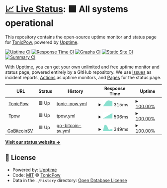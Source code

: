 # [📈 Live Status](https://status.tonicpow.com): <!--live status--> **🟩 All systems operational**

This repository contains the open-source uptime monitor and status page for [TonicPow](https://tonicpow.com), powered by [Upptime](https://github.com/upptime/upptime).

[![Uptime CI](https://github.com/tonicpow/status/workflows/Uptime%20CI/badge.svg)](https://github.com/tonicpow/status/actions?query=workflow%3A%22Uptime+CI%22)
[![Response Time CI](https://github.com/tonicpow/status/workflows/Response%20Time%20CI/badge.svg)](https://github.com/tonicpow/status/actions?query=workflow%3A%22Response+Time+CI%22)
[![Graphs CI](https://github.com/tonicpow/status/workflows/Graphs%20CI/badge.svg)](https://github.com/tonicpow/status/actions?query=workflow%3A%22Graphs+CI%22)
[![Static Site CI](https://github.com/tonicpow/status/workflows/Static%20Site%20CI/badge.svg)](https://github.com/tonicpow/status/actions?query=workflow%3A%22Static+Site+CI%22)
[![Summary CI](https://github.com/tonicpow/status/workflows/Summary%20CI/badge.svg)](https://github.com/tonicpow/status/actions?query=workflow%3A%22Summary+CI%22)

With [Upptime](https://upptime.js.org), you can get your own unlimited and free uptime monitor and status page, powered entirely by a GitHub repository. We use [Issues](https://github.com/tonicpow/status/issues) as incident reports, [Actions](https://github.com/tonicpow/status/actions) as uptime monitors, and [Pages](https://status.tonicpow.com) for the status page.

<!--start: status pages-->
<!-- This summary is generated by Upptime (https://github.com/upptime/upptime) -->
<!-- Do not edit this manually, your changes will be overwritten -->
<!-- prettier-ignore -->
| URL | Status | History | Response Time | Uptime |
| --- | ------ | ------- | ------------- | ------ |
| <img alt="" src="https://tonicpow.com/favicon-32x32.png" height="13"> [TonicPow](https://tonicpow.com) | 🟩 Up | [tonic-pow.yml](https://github.com/tonicpow/status/commits/HEAD/history/tonic-pow.yml) | <details><summary><img alt="Response time graph" src="./graphs/tonic-pow/response-time-week.png" height="20"> 315ms</summary><br><a href="https://status.tonicpow.com/history/tonic-pow"><img alt="Response time 315" src="https://img.shields.io/endpoint?url=https%3A%2F%2Fraw.githubusercontent.com%2Ftonicpow%2Fstatus%2FHEAD%2Fapi%2Ftonic-pow%2Fresponse-time.json"></a><br><a href="https://status.tonicpow.com/history/tonic-pow"><img alt="24-hour response time 315" src="https://img.shields.io/endpoint?url=https%3A%2F%2Fraw.githubusercontent.com%2Ftonicpow%2Fstatus%2FHEAD%2Fapi%2Ftonic-pow%2Fresponse-time-day.json"></a><br><a href="https://status.tonicpow.com/history/tonic-pow"><img alt="7-day response time 315" src="https://img.shields.io/endpoint?url=https%3A%2F%2Fraw.githubusercontent.com%2Ftonicpow%2Fstatus%2FHEAD%2Fapi%2Ftonic-pow%2Fresponse-time-week.json"></a><br><a href="https://status.tonicpow.com/history/tonic-pow"><img alt="30-day response time 315" src="https://img.shields.io/endpoint?url=https%3A%2F%2Fraw.githubusercontent.com%2Ftonicpow%2Fstatus%2FHEAD%2Fapi%2Ftonic-pow%2Fresponse-time-month.json"></a><br><a href="https://status.tonicpow.com/history/tonic-pow"><img alt="1-year response time 315" src="https://img.shields.io/endpoint?url=https%3A%2F%2Fraw.githubusercontent.com%2Ftonicpow%2Fstatus%2FHEAD%2Fapi%2Ftonic-pow%2Fresponse-time-year.json"></a></details> | <details><summary><a href="https://status.tonicpow.com/history/tonic-pow">100.00%</a></summary><a href="https://status.tonicpow.com/history/tonic-pow"><img alt="All-time uptime 100.00%" src="https://img.shields.io/endpoint?url=https%3A%2F%2Fraw.githubusercontent.com%2Ftonicpow%2Fstatus%2FHEAD%2Fapi%2Ftonic-pow%2Fuptime.json"></a><br><a href="https://status.tonicpow.com/history/tonic-pow"><img alt="24-hour uptime 100.00%" src="https://img.shields.io/endpoint?url=https%3A%2F%2Fraw.githubusercontent.com%2Ftonicpow%2Fstatus%2FHEAD%2Fapi%2Ftonic-pow%2Fuptime-day.json"></a><br><a href="https://status.tonicpow.com/history/tonic-pow"><img alt="7-day uptime 100.00%" src="https://img.shields.io/endpoint?url=https%3A%2F%2Fraw.githubusercontent.com%2Ftonicpow%2Fstatus%2FHEAD%2Fapi%2Ftonic-pow%2Fuptime-week.json"></a><br><a href="https://status.tonicpow.com/history/tonic-pow"><img alt="30-day uptime 100.00%" src="https://img.shields.io/endpoint?url=https%3A%2F%2Fraw.githubusercontent.com%2Ftonicpow%2Fstatus%2FHEAD%2Fapi%2Ftonic-pow%2Fuptime-month.json"></a><br><a href="https://status.tonicpow.com/history/tonic-pow"><img alt="1-year uptime 100.00%" src="https://img.shields.io/endpoint?url=https%3A%2F%2Fraw.githubusercontent.com%2Ftonicpow%2Fstatus%2FHEAD%2Fapi%2Ftonic-pow%2Fuptime-year.json"></a></details>
| <img alt="" src="https://tonicpow.com/favicon-32x32.png" height="13"> [Tpow](https://tpow.app) | 🟩 Up | [tpow.yml](https://github.com/tonicpow/status/commits/HEAD/history/tpow.yml) | <details><summary><img alt="Response time graph" src="./graphs/tpow/response-time-week.png" height="20"> 506ms</summary><br><a href="https://status.tonicpow.com/history/tpow"><img alt="Response time 506" src="https://img.shields.io/endpoint?url=https%3A%2F%2Fraw.githubusercontent.com%2Ftonicpow%2Fstatus%2FHEAD%2Fapi%2Ftpow%2Fresponse-time.json"></a><br><a href="https://status.tonicpow.com/history/tpow"><img alt="24-hour response time 506" src="https://img.shields.io/endpoint?url=https%3A%2F%2Fraw.githubusercontent.com%2Ftonicpow%2Fstatus%2FHEAD%2Fapi%2Ftpow%2Fresponse-time-day.json"></a><br><a href="https://status.tonicpow.com/history/tpow"><img alt="7-day response time 506" src="https://img.shields.io/endpoint?url=https%3A%2F%2Fraw.githubusercontent.com%2Ftonicpow%2Fstatus%2FHEAD%2Fapi%2Ftpow%2Fresponse-time-week.json"></a><br><a href="https://status.tonicpow.com/history/tpow"><img alt="30-day response time 506" src="https://img.shields.io/endpoint?url=https%3A%2F%2Fraw.githubusercontent.com%2Ftonicpow%2Fstatus%2FHEAD%2Fapi%2Ftpow%2Fresponse-time-month.json"></a><br><a href="https://status.tonicpow.com/history/tpow"><img alt="1-year response time 506" src="https://img.shields.io/endpoint?url=https%3A%2F%2Fraw.githubusercontent.com%2Ftonicpow%2Fstatus%2FHEAD%2Fapi%2Ftpow%2Fresponse-time-year.json"></a></details> | <details><summary><a href="https://status.tonicpow.com/history/tpow">100.00%</a></summary><a href="https://status.tonicpow.com/history/tpow"><img alt="All-time uptime 100.00%" src="https://img.shields.io/endpoint?url=https%3A%2F%2Fraw.githubusercontent.com%2Ftonicpow%2Fstatus%2FHEAD%2Fapi%2Ftpow%2Fuptime.json"></a><br><a href="https://status.tonicpow.com/history/tpow"><img alt="24-hour uptime 100.00%" src="https://img.shields.io/endpoint?url=https%3A%2F%2Fraw.githubusercontent.com%2Ftonicpow%2Fstatus%2FHEAD%2Fapi%2Ftpow%2Fuptime-day.json"></a><br><a href="https://status.tonicpow.com/history/tpow"><img alt="7-day uptime 100.00%" src="https://img.shields.io/endpoint?url=https%3A%2F%2Fraw.githubusercontent.com%2Ftonicpow%2Fstatus%2FHEAD%2Fapi%2Ftpow%2Fuptime-week.json"></a><br><a href="https://status.tonicpow.com/history/tpow"><img alt="30-day uptime 100.00%" src="https://img.shields.io/endpoint?url=https%3A%2F%2Fraw.githubusercontent.com%2Ftonicpow%2Fstatus%2FHEAD%2Fapi%2Ftpow%2Fuptime-month.json"></a><br><a href="https://status.tonicpow.com/history/tpow"><img alt="1-year uptime 100.00%" src="https://img.shields.io/endpoint?url=https%3A%2F%2Fraw.githubusercontent.com%2Ftonicpow%2Fstatus%2FHEAD%2Fapi%2Ftpow%2Fuptime-year.json"></a></details>
| <img alt="" src="https://gobitcoinsv.com/favicon.ico" height="13"> [GoBitcoinSV](https://gobitcoinsv.com) | 🟩 Up | [go-bitcoin-sv.yml](https://github.com/tonicpow/status/commits/HEAD/history/go-bitcoin-sv.yml) | <details><summary><img alt="Response time graph" src="./graphs/go-bitcoin-sv/response-time-week.png" height="20"> 349ms</summary><br><a href="https://status.tonicpow.com/history/go-bitcoin-sv"><img alt="Response time 349" src="https://img.shields.io/endpoint?url=https%3A%2F%2Fraw.githubusercontent.com%2Ftonicpow%2Fstatus%2FHEAD%2Fapi%2Fgo-bitcoin-sv%2Fresponse-time.json"></a><br><a href="https://status.tonicpow.com/history/go-bitcoin-sv"><img alt="24-hour response time 349" src="https://img.shields.io/endpoint?url=https%3A%2F%2Fraw.githubusercontent.com%2Ftonicpow%2Fstatus%2FHEAD%2Fapi%2Fgo-bitcoin-sv%2Fresponse-time-day.json"></a><br><a href="https://status.tonicpow.com/history/go-bitcoin-sv"><img alt="7-day response time 349" src="https://img.shields.io/endpoint?url=https%3A%2F%2Fraw.githubusercontent.com%2Ftonicpow%2Fstatus%2FHEAD%2Fapi%2Fgo-bitcoin-sv%2Fresponse-time-week.json"></a><br><a href="https://status.tonicpow.com/history/go-bitcoin-sv"><img alt="30-day response time 349" src="https://img.shields.io/endpoint?url=https%3A%2F%2Fraw.githubusercontent.com%2Ftonicpow%2Fstatus%2FHEAD%2Fapi%2Fgo-bitcoin-sv%2Fresponse-time-month.json"></a><br><a href="https://status.tonicpow.com/history/go-bitcoin-sv"><img alt="1-year response time 349" src="https://img.shields.io/endpoint?url=https%3A%2F%2Fraw.githubusercontent.com%2Ftonicpow%2Fstatus%2FHEAD%2Fapi%2Fgo-bitcoin-sv%2Fresponse-time-year.json"></a></details> | <details><summary><a href="https://status.tonicpow.com/history/go-bitcoin-sv">100.00%</a></summary><a href="https://status.tonicpow.com/history/go-bitcoin-sv"><img alt="All-time uptime 100.00%" src="https://img.shields.io/endpoint?url=https%3A%2F%2Fraw.githubusercontent.com%2Ftonicpow%2Fstatus%2FHEAD%2Fapi%2Fgo-bitcoin-sv%2Fuptime.json"></a><br><a href="https://status.tonicpow.com/history/go-bitcoin-sv"><img alt="24-hour uptime 100.00%" src="https://img.shields.io/endpoint?url=https%3A%2F%2Fraw.githubusercontent.com%2Ftonicpow%2Fstatus%2FHEAD%2Fapi%2Fgo-bitcoin-sv%2Fuptime-day.json"></a><br><a href="https://status.tonicpow.com/history/go-bitcoin-sv"><img alt="7-day uptime 100.00%" src="https://img.shields.io/endpoint?url=https%3A%2F%2Fraw.githubusercontent.com%2Ftonicpow%2Fstatus%2FHEAD%2Fapi%2Fgo-bitcoin-sv%2Fuptime-week.json"></a><br><a href="https://status.tonicpow.com/history/go-bitcoin-sv"><img alt="30-day uptime 100.00%" src="https://img.shields.io/endpoint?url=https%3A%2F%2Fraw.githubusercontent.com%2Ftonicpow%2Fstatus%2FHEAD%2Fapi%2Fgo-bitcoin-sv%2Fuptime-month.json"></a><br><a href="https://status.tonicpow.com/history/go-bitcoin-sv"><img alt="1-year uptime 100.00%" src="https://img.shields.io/endpoint?url=https%3A%2F%2Fraw.githubusercontent.com%2Ftonicpow%2Fstatus%2FHEAD%2Fapi%2Fgo-bitcoin-sv%2Fuptime-year.json"></a></details>

<!--end: status pages-->

[**Visit our status website →**](https://status.tonicpow.com)

## 📄 License

- Powered by: [Upptime](https://github.com/upptime/upptime)
- Code: [MIT](./LICENSE) © [TonicPow](https://tonicpow.com)
- Data in the `./history` directory: [Open Database License](https://opendatacommons.org/licenses/odbl/1-0/)
